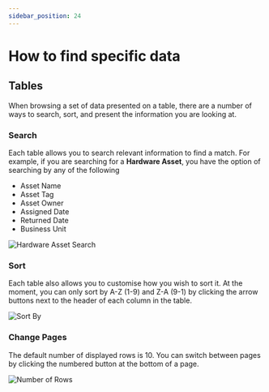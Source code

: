 ```yaml
---
sidebar_position: 24
---
```


# How to find specific data

## Tables

When browsing a set of data presented on a table, there are a number of ways to search, sort, and present the information you are looking at.

### Search

Each table allows you to search relevant information to find a match. For example, if you are searching for a **Hardware Asset**, you have the option of searching by any of the following
+ Asset Name
+ Asset Tag
+ Asset Owner
+ Assigned Date
+ Returned Date
+ Business Unit

<img src="/img/DocImg/General Information/Actions/Search/Hardware_Asset_Search.png" alt="Hardware Asset Search" class="center"/>


### Sort

Each table also allows you to customise how you wish to sort it. At the moment, you can only sort by A-Z (1-9) and Z-A (9-1) by clicking the arrow buttons next to the header of each column in the table.

<img src="/img/DocImg/General Information/Actions/Search/Hardware_Sort_By.png" alt="Sort By" class="center"/>


### Change Pages

The default number of displayed rows is 10. You can switch between pages by clicking the numbered button at the bottom of a page.

<img src="/img/DocImg/General Information/Actions/Search/Number_of_Rows.png" alt="Number of Rows" class="center"/>


[Backup]: ./actions "Link to Backup Guide" 